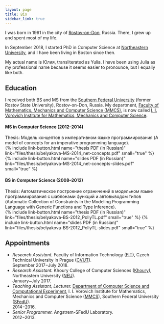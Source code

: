 ```yaml
---
layout: page
title: Bio
sidebar_link: true
---
```


I was born in 1991 in the city of [Rostov-on-Don](https://en.wikipedia.org/wiki/Rostov-on-Don), Russia. There, I grew up and spent most of my life.

In September 2018, I started PhD in Computer Science at [Northeastern University](http://www.northeastern.edu/), and I have been living in Boston since then.

My actual name is Юлия, transliterated as Yulia. I have been using Julia as my professional name because it seems easier to pronounce, but I equally like both.

## Education

I received both BS and MS from the [Southern Federal University](http://sfedu.ru/international/) (former Rostov State University), Rostov-on-Don, Russia.
My department, [Faculty of Mathematics, Mechanics and Computer Science (MMCS)](http://mmcs.sfedu.ru/), is now called [I. I. Vorovich Institute for Mathematics, Mechanics and Computer Science](http://mmcs.sfedu.ru/).

#### MS in Computer Science (2012–2014)

Thesis: Модель концептов в императивном языке программирования (A model of concepts for an imperative programming language).  
{% include link-button.html name="thesis PDF (in Russian)" link="files/thesis/belyakova-MS-2014_net-concepts.pdf" small="true" %}
{% include link-button.html name="slides PDF (in Russian)" link="files/thesis/belyakova-MS-2014_net-concepts-slides.pdf" small="true" %}

#### BS in Computer Science (2008–2012)

Thesis: Автоматическое построение ограничений в модельном языке программирования с шаблонами функций и автовыводом типов (Automatic Collection of Constraints in the Modeling Programming Language with Generic Functions and Type Inference).  
{% include link-button.html name="thesis PDF (in Russian)" link="files/thesis/belyakova-BS-2012_PollyTL.pdf" small="true" %}
{% include link-button.html name="slides PDF (in Russian)" link="files/thesis/belyakova-BS-2012_PollyTL-slides.pdf" small="true" %}

## Appointments

* *Research Assistant.*
  Faculty of Information Technology ([FIT](https://www.fit.cvut.cz/en)), 
  Czech Technical University in Prague ([CVUT](https://www.cvut.cz/en)).  
  September 2017−July 2018.
* *Research Assistant.*
  Khoury College of Computer Sciences ([Khoury](http://www.ccis.northeastern.edu/)), 
  Northeastern University ([NEU](http://www.northeastern.edu/)).  
  January−July 2017.
* *Teaching Assistant, Lecturer.* 
  [Department of Computer Science and Computational Experiment](http://sfedu.ru/www/rsu$elements$.info?p_es_id=2001100000000), 
  I. I. Vorovich Institute for Mathematics, Mechanics and Computer Science ([MMCS](http://mmcs.sfedu.ru/)),
  Southern Federal University ([SFedU](http://sfedu.ru/international/)).  
  2014−2016.
* *Senior Programmer.* Angstrem-SFedU Laboratory.  
  2012−2013.

